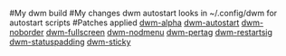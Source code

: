 #My dwm build
#My changes
dwm autostart looks in ~/.config/dwm for autostart scripts
#Patches applied
[dwm-alpha](https://dwm.suckless.org/patches/alpha)
[dwm-autostart](https://dwm.suckless.org/patches/autostart/)
[dwm-noborder](https://dwm.suckless.org/patches/noborder/)
[dwm-fullscreen](https://dwm.suckless.org/patches/fullscreen/)
[dwm-nodmenu](https://dwm.suckless.org/patches/nodmenu/)
[dwm-pertag](https://dwm.suckless.org/patches/pertag/)
[dwm-restartsig](https://dwm.suckless.org/patches/restartsig/)
[dwm-statuspadding](https://dwm.suckless.org/patches/statuspadding/)
[dwm-sticky](https://dwm.suckless.org/patches/sticky/)
